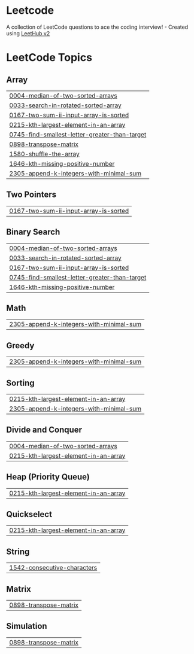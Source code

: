 # Leetcode
A collection of LeetCode questions to ace the coding interview! - Created using [LeetHub v2](https://github.com/arunbhardwaj/LeetHub-2.0)

<!---LeetCode Topics Start-->
# LeetCode Topics
## Array
|  |
| ------- |
| [0004-median-of-two-sorted-arrays](https://github.com/sys32805/Leetcode/tree/master/0004-median-of-two-sorted-arrays) |
| [0033-search-in-rotated-sorted-array](https://github.com/sys32805/Leetcode/tree/master/0033-search-in-rotated-sorted-array) |
| [0167-two-sum-ii-input-array-is-sorted](https://github.com/sys32805/Leetcode/tree/master/0167-two-sum-ii-input-array-is-sorted) |
| [0215-kth-largest-element-in-an-array](https://github.com/sys32805/Leetcode/tree/master/0215-kth-largest-element-in-an-array) |
| [0745-find-smallest-letter-greater-than-target](https://github.com/sys32805/Leetcode/tree/master/0745-find-smallest-letter-greater-than-target) |
| [0898-transpose-matrix](https://github.com/sys32805/Leetcode/tree/master/0898-transpose-matrix) |
| [1580-shuffle-the-array](https://github.com/sys32805/Leetcode/tree/master/1580-shuffle-the-array) |
| [1646-kth-missing-positive-number](https://github.com/sys32805/Leetcode/tree/master/1646-kth-missing-positive-number) |
| [2305-append-k-integers-with-minimal-sum](https://github.com/sys32805/Leetcode/tree/master/2305-append-k-integers-with-minimal-sum) |
## Two Pointers
|  |
| ------- |
| [0167-two-sum-ii-input-array-is-sorted](https://github.com/sys32805/Leetcode/tree/master/0167-two-sum-ii-input-array-is-sorted) |
## Binary Search
|  |
| ------- |
| [0004-median-of-two-sorted-arrays](https://github.com/sys32805/Leetcode/tree/master/0004-median-of-two-sorted-arrays) |
| [0033-search-in-rotated-sorted-array](https://github.com/sys32805/Leetcode/tree/master/0033-search-in-rotated-sorted-array) |
| [0167-two-sum-ii-input-array-is-sorted](https://github.com/sys32805/Leetcode/tree/master/0167-two-sum-ii-input-array-is-sorted) |
| [0745-find-smallest-letter-greater-than-target](https://github.com/sys32805/Leetcode/tree/master/0745-find-smallest-letter-greater-than-target) |
| [1646-kth-missing-positive-number](https://github.com/sys32805/Leetcode/tree/master/1646-kth-missing-positive-number) |
## Math
|  |
| ------- |
| [2305-append-k-integers-with-minimal-sum](https://github.com/sys32805/Leetcode/tree/master/2305-append-k-integers-with-minimal-sum) |
## Greedy
|  |
| ------- |
| [2305-append-k-integers-with-minimal-sum](https://github.com/sys32805/Leetcode/tree/master/2305-append-k-integers-with-minimal-sum) |
## Sorting
|  |
| ------- |
| [0215-kth-largest-element-in-an-array](https://github.com/sys32805/Leetcode/tree/master/0215-kth-largest-element-in-an-array) |
| [2305-append-k-integers-with-minimal-sum](https://github.com/sys32805/Leetcode/tree/master/2305-append-k-integers-with-minimal-sum) |
## Divide and Conquer
|  |
| ------- |
| [0004-median-of-two-sorted-arrays](https://github.com/sys32805/Leetcode/tree/master/0004-median-of-two-sorted-arrays) |
| [0215-kth-largest-element-in-an-array](https://github.com/sys32805/Leetcode/tree/master/0215-kth-largest-element-in-an-array) |
## Heap (Priority Queue)
|  |
| ------- |
| [0215-kth-largest-element-in-an-array](https://github.com/sys32805/Leetcode/tree/master/0215-kth-largest-element-in-an-array) |
## Quickselect
|  |
| ------- |
| [0215-kth-largest-element-in-an-array](https://github.com/sys32805/Leetcode/tree/master/0215-kth-largest-element-in-an-array) |
## String
|  |
| ------- |
| [1542-consecutive-characters](https://github.com/sys32805/Leetcode/tree/master/1542-consecutive-characters) |
## Matrix
|  |
| ------- |
| [0898-transpose-matrix](https://github.com/sys32805/Leetcode/tree/master/0898-transpose-matrix) |
## Simulation
|  |
| ------- |
| [0898-transpose-matrix](https://github.com/sys32805/Leetcode/tree/master/0898-transpose-matrix) |
<!---LeetCode Topics End-->